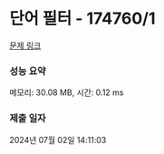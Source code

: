 # 단어 필터 - 174760/1 

[문제 링크](https://level.goorm.io/exam/174760/%EB%8B%A8%EC%96%B4-%ED%95%84%ED%84%B0/quiz/1) 

### 성능 요약

메모리: 30.08 MB, 시간: 0.12 ms

### 제출 일자

2024년 07월 02일 14:11:03

